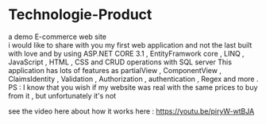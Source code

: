 # Technologie-Product
a demo E-commerce web site  
i would like to share with you my first web application and not the last built with love and by using  ASP.NET CORE 3.1 , EntityFramwork core , LINQ , JavaScript , HTML , CSS and CRUD operations with SQL server 
This application has lots of features as partialView , ComponentView , 
 ClaimsIdentity , Validation  , Authorization , authentication , Regex and more .
PS : I know that you wish if my website was real  with the same prices  to buy from it , but unfortunately it's not

see the video here about how it works here : 
https://youtu.be/piryW-wtBJA
